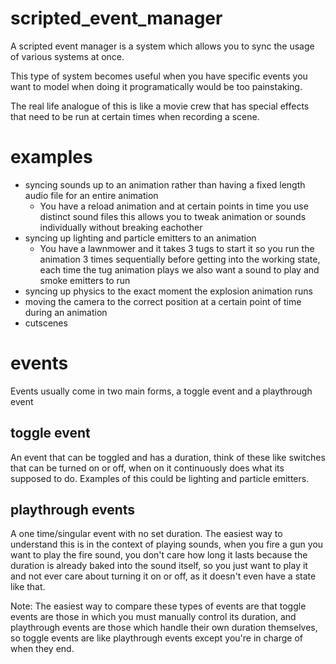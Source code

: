 # scripted_event_manager
A scripted event manager is a system which allows you to sync the usage of various systems at once.

This type of system becomes useful when you have specific events you want to model when doing it programatically would be too painstaking.

The real life analogue of this is like a movie crew that has special effects that need to be run at certain times when recording a scene.

# examples
* syncing sounds up to an animation rather than having a fixed length audio file for an entire animation
  * You have a reload animation and at certain points in time you use distinct sound files this allows you to tweak animation or sounds individually without breaking eachother
* syncing up lighting and particle emitters to an animation
  * You have a lawnmower and it takes 3 tugs to start it so you run the animation 3 times sequentially before getting into the working state, each time the tug animation plays we also want a sound to play and smoke emitters to run
* syncing up physics to the exact moment the explosion animation runs
* moving the camera to the correct position at a certain point of time during an animation
* cutscenes

# events
Events usually come in two main forms, a toggle event and a playthrough event

## toggle event
An event that can be toggled and has a duration, think of these like switches that can be turned on or off, when on it continuously does what its supposed to do. Examples of this could be lighting and particle emitters.

## playthrough events
A one time/singular event with no set duration. The easiest way to understand this is in the context of playing sounds, when you fire a gun you want to play the fire sound, you don't care how long it lasts because the duration is already baked into the sound itself, so you just want to play it and not ever care about turning it on or off, as it doesn't even have a state like that. 

Note: The easiest way to compare these types of events are that toggle events are those in which you must manually control its duration, and playthrough events are those which handle their own duration themselves, so toggle events are like playthrough events except you're in charge of when they end.
